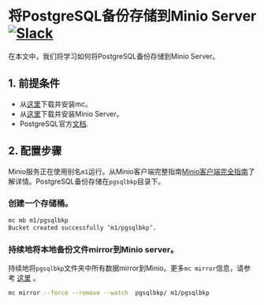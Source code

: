 # 将PostgreSQL备份存储到Minio Server [![Slack](https://slack.minio.io/slack?type=svg)](https://slack.minio.io)

在本文中，我们将学习如何将PostgreSQL备份存储到Minio Server。

## 1. 前提条件

* 从[这里](https://docs.minio.io/docs/minio-client-quickstart-guide)下载并安装mc。
* 从[这里](http://docs.minio.io/docs/minio-quickstart-guide)下载并安装Minio Server。
* PostgreSQL官方[文档](https://www.postgresql.org/docs/).

## 2. 配置步骤

Minio服务正在使用别名``m1``运行。从Minio客户端完整指南[Minio客户端完全指南](https://docs.minio.io/docs/minio-client-complete-guide)了解详情。PostgreSQL备份存储在``pgsqlbkp``目录下。

### 创建一个存储桶。

```sh
mc mb m1/pgsqlbkp
Bucket created successfully ‘m1/pgsqlbkp’.
```

### 持续地将本地备份文件mirror到Minio server。

持续地将``pgsqlbkp``文件夹中所有数据mirror到Minio。更多``mc mirror``信息，请参考 [这里](https://docs.minio.io/docs/minio-client-complete-guide#mirror) 。

```sh
mc mirror --force --remove --watch  pgsqlbkp/ m1/pgsqlbkp
```
